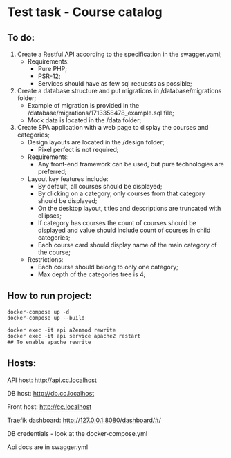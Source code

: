# Test task - Course catalog

## To do:

1. Create a Restful API according to the specification in the swagger.yaml;
   - Requirements:
     - Pure PHP;
     - PSR-12;
     - Services should have as few sql requests as possible;
2. Create a database structure and put migrations in /database/migrations folder;
   - Example of migration is provided in the /database/migrations/1713358478_example.sql file;
   - Mock data is located in the /data folder;
3. Create SPA application with a web page to display the courses and categories;
   - Design layouts are located in the /design folder;
     - Pixel perfect is not required;
   - Requirements:
     - Any front-end framework can be used, but pure technologies are preferred;
   - Layout key features include:
     - By default, all courses should be displayed;
     - By clicking on a category, only courses from that category should be displayed;
     - On the desktop layout, titles and descriptions are truncated with ellipses;
     - If category has courses the count of courses should be displayed and value should include count of courses in child categories;
     - Each course card should display name of the main category of the course;
   - Restrictions:
     - Each course should belong to only one category;
     - Max depth of the categories tree is 4;

## How to run project:

```
docker-compose up -d
docker-compose up --build

docker exec -it api a2enmod rewrite
docker exec -it api service apache2 restart
## To enable apache rewrite
```

## Hosts:

API host: http://api.cc.localhost

DB host: http://db.cc.localhost

Front host: http://cc.localhost

Traefik dashboard: http://127.0.0.1:8080/dashboard/#/

DB credentials - look at the docker-compose.yml

Api docs are in swagger.yml
